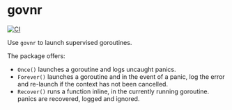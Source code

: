 # govnr

[![CI](https://circleci.com/gh/orbs-network/govnr/tree/master.svg?style=svg)](https://circleci.com/gh/orbs-network/govnr/tree/master)

Use `govnr` to launch supervised goroutines. 

The package offers:
* `Once()` launches a goroutine and logs uncaught panics.
* `Forever()` launches a goroutine and in the event of a panic, log the error and re-launch if the context has not been cancelled.
* `Recover()` runs a function inline, in the currently running goroutine. panics are recovered, logged and ignored.
